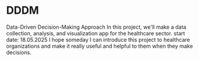 # DDDM
Data-Driven Decision-Making Approach
In this project, we'll make a data collection, analysis, and visualization app for the healthcare sector.
start date: 18.05.2025
I hope someday I can introduce this project to healthcare organizations and make it really useful and helpful to them when they make decisions. 
